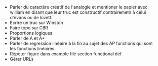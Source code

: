 - Parler du caractère créatif de l'analogie et mentioner le papier avec william
  en disant que leur truc est constructif contrairemetn à celui d'evans ou de
  lovett.
- Ecrire un truc sur Winston
- Faire topo sur CBR
- Proportions logiques
- Parler de A et A*
- Parler de regression linéaire à la fin au sujet des AP functions qui sont les
  fonctions linéaires
- Répeter figure dans example filé section functional def
- Gérer URLs
